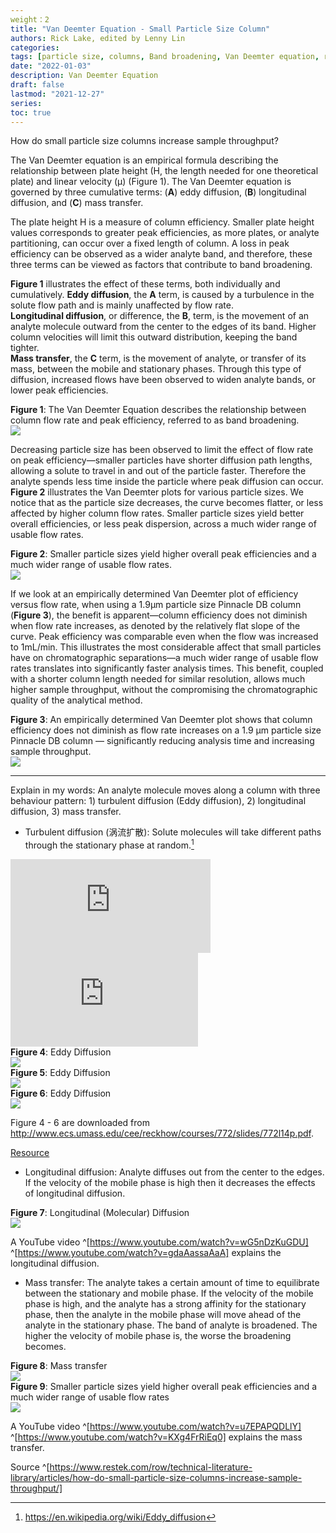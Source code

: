 ```yaml
---
weight：2
title: "Van Deemter Equation - Small Particle Size Column" 
authors: Rick Lake, edited by Lenny Lin
categories: 
tags: [particle size, columns, Band broadening, Van Deemter equation, resolution]
date: "2022-01-03"
description: Van Deemter Equation
draft: false
lastmod: "2021-12-27"
series:
toc: true
---
```


How do small particle size columns increase sample throughput?

<!--more-->

The Van Deemter equation is an empirical formula describing the relationship between plate height (H, the length needed for one theoretical plate) and linear velocity (µ) (Figure 1).  The Van Deemter equation is governed by three cumulative terms: (<b>A</b>) eddy diffusion, (<b>B</b>) longitudinal diffusion, and (<b>C</b>) mass transfer. 

The plate height H is a measure of column efficiency. Smaller plate height values corresponds to greater peak efficiencies, as more plates, or analyte partitioning, can occur over a fixed length of column.  A loss in peak efficiency can be observed as a wider analyte band, and therefore, these three terms can be viewed as factors that contribute to band broadening.  

<b>Figure 1</b> illustrates the effect of these terms, both individually and cumulatively. <b>Eddy diffusion</b>, the <b>A</b> term, is caused by a turbulence in the solute flow path and is mainly unaffected by flow rate.   
<b>Longitudinal diffusion</b>, or difference, the <b>B</b>, term, is the movement of an analyte molecule outward from the center to the edges of its band. Higher column velocities will limit this outward distribution, keeping the band tighter.   
<b>Mass transfer</b>, the <b>C</b> term, is the movement of analyte, or transfer of its mass, between the mobile and stationary phases. Through this type of diffusion, increased flows have been observed to widen analyte bands, or lower peak efficiencies.  

<figcaption><b>Figure 1</b>: The Van Deemter Equation describes the relationship between column flow rate and peak efficiency, referred to as band broadening.</figcaption>
<img src = "/docs/images/figure-article-phar3267-01.jpg"/>  

Decreasing particle size has been observed to limit the effect of flow rate on peak efficiency—smaller particles have shorter diffusion path lengths, allowing a solute to travel in and out of the particle faster. Therefore the analyte spends less time inside the particle where peak diffusion can occur. <b>Figure 2</b> illustrates the Van Deemter plots for various particle sizes. We notice that as the particle size decreases, the curve becomes flatter, or less affected by higher column flow rates. Smaller particle sizes yield better overall efficiencies, or less peak dispersion, across a much wider range of usable flow rates.  

<figcaption><b>Figure 2</b>: Smaller particle sizes yield higher overall peak efficiencies and a much wider range of usable flow rates.</figcaption>
<img src = "/docs/images/figure-article-phar3267-02.jpg"/>


If we look at an empirically determined Van Deemter plot of efficiency versus flow rate, when using a 1.9µm particle size Pinnacle DB column (<b>Figure 3</b>), the benefit is apparent—column efficiency does not diminish when flow rate increases, as denoted by the relatively flat slope of the curve. Peak efficiency was comparable even when the flow was increased to 1mL/min. This illustrates the most considerable affect that small particles have on chromatographic separations—a much wider range of usable flow rates translates into significantly faster analysis times. This benefit, coupled with a shorter column length needed for similar resolution, allows much higher sample throughput, without the compromising the chromatographic quality of the analytical method.

<figcaption><b>Figure 3</b>: An empirically determined Van Deemter plot shows that column efficiency does not diminish as flow rate increases on a 1.9 µm particle size Pinnacle DB column — significantly reducing analysis time and increasing sample throughput.</figcaption>
<img src = "/docs/images/figure-article-phar3267-03.jpg"/>

___
Explain in my words: An analyte molecule moves along a column with three behaviour pattern: 1) turbulent diffusion (Eddy diffusion), 2) longitudinal diffusion, 3) mass transfer.

* Turbulent diffusion (涡流扩散): Solute molecules will take different paths through the stationary phase at random.[^1]
[^1]: https://en.wikipedia.org/wiki/Eddy_diffusion  

<iframe width="320" height=auto src="https://www.youtube.com/embed/p2KvzK81s2g" title="Fundamentals of HPLC 28 - Describing Eddy Diffusion" frameborder="0" allow="accelerometer; autoplay; clipboard-write; encrypted-media; gyroscope; picture-in-picture" allowfullscreen></iframe>    

<iframe width=auto height=auto src="https://www.youtube.com/embed/Izg8Xd4Wsek" title="Fundamentals of HPLC 29 - Eddy Diffusion and Flow" frameborder="0" allow="accelerometer; autoplay; clipboard-write; encrypted-media; gyroscope; picture-in-picture" allowfullscreen></iframe>  


  
<figcaption><b>Figure 4</b>: Eddy Diffusion </figcaption>   
<img src = "/docs/images/Screenshot 2021-12-23 202120.png"/>  


<figcaption><b>Figure 5</b>: Eddy Diffusion</figcaption>
<img src = "/docs/images/Screenshot 2021-12-23 202323.png"/> 


<figcaption><b>Figure 6</b>: Eddy Diffusion</figcaption>
<img src = "/docs/images/Screenshot 2021-12-23 202556.png"/> 

Figure 4 - 6 are downloaded from http://www.ecs.umass.edu/cee/reckhow/courses/772/slides/772l14p.pdf.

<a href = "https://www.restek.com/row/technical-literature-library/articles/how-do-small-particle-size-columns-increase-sample-throughput/">Resource</a>  


* Longitudinal diffusion: Analyte diffuses out from the center to the edges. If the velocity of the mobile phase is high then it decreases the effects of longitudinal diffusion.  


<figcaption><b>Figure 7</b>: Longitudinal (Molecular) Diffusion</figcaption>
<img src = "/docs/images/Screenshot 2021-12-23 203557.png"/> 

A YouTube video ^[https://www.youtube.com/watch?v=wG5nDzKuGDU] ^[https://www.youtube.com/watch?v=gdaAassaAaA] explains the longitudinal diffusion. 

* Mass transfer: The analyte takes a certain amount of time to equilibrate between the stationary and mobile phase. If the velocity of the mobile phase is high, and the analyte has a strong affinity for the stationary phase, then the analyte in the mobile phase will move ahead of the analyte in the stationary phase. The band of analyte is broadened. The higher the velocity of mobile phase  is, the worse the broadening becomes.


<figcaption><b>Figure 8</b>: Mass transfer</figcaption>
<img src = "/docs/images/Screenshot 2021-12-23 203858.png"/> 


<figcaption><b>Figure 9</b>: Smaller particle sizes yield higher overall peak efficiencies and a much wider range of usable flow rates</figcaption>
<img src = "/docs/images/Screenshot 2021-12-16 123231.png"/> 

A YouTube video ^[https://www.youtube.com/watch?v=u7EPAPQDLlY] ^[https://www.youtube.com/watch?v=KXg4FrRiEq0] explains the mass transfer.

Source ^[https://www.restek.com/row/technical-literature-library/articles/how-do-small-particle-size-columns-increase-sample-throughput/]
